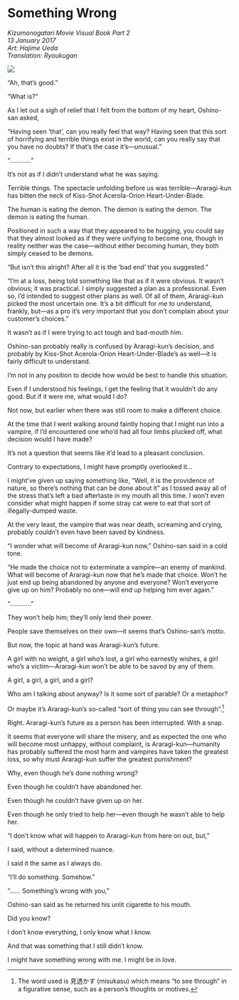 # Something Wrong

_Kizumonogatari Movie Visual Book Part 2_  
_13 January 2017_  
_Art: Hajime Ueda_  
_Translation: Ryoukugan_

![](35_something_wrong.jpg)

“Ah, that’s good.”

“What is?”

As I let out a sigh of relief that I felt from the bottom of my heart, Oshino-san asked,

“Having seen ‘that’, can you really feel that way? Having seen that this sort of horrifying and terrible things exist in the world, can you really say that you have no doubts? If that’s the case it’s—unusual.”

“…………”

It’s not as if I didn’t understand what he was saying.

Terrible things. The spectacle unfolding before us was terrible—Araragi-kun has bitten the neck of Kiss-Shot Acerola-Orion Heart-Under-Blade.

The human is eating the demon. The demon is eating the demon. The demon is eating the human.

Positioned in such a way that they appeared to be hugging, you could say that they almost looked as if they were unifying to become one, though in reality neither was the case—without either becoming human, they both simply ceased to be demons.

“But isn’t this alright? After all it is the ‘bad end’ that you suggested.”

“I’m at a loss, being told something like that as if it were obvious. It wasn’t obvious; it was practical. I simply suggested a plan as a professional. Even so, I’d intended to suggest other plans as well. Of all of them, Araragi-kun picked the most uncertain one. It’s a bit difficult for me to understand, frankly, but—as a pro it’s very important that you don’t complain about your customer’s choices.”

It wasn’t as if I were trying to act tough and bad-mouth him.

Oshino-san probably really is confused by Araragi-kun’s decision, and probably by Kiss-Shot Acerola-Orion Heart-Under-Blade’s as well—it is fairly difficult to understand.

I’m not in any position to decide how would be best to handle this situation.

Even if I understood his feelings, I get the feeling that it wouldn’t do any good. But if it were me, what would I do?

Not now, but earlier when there was still room to make a different choice.

At the time that I went walking around faintly hoping that I might run into a vampire, if I’d encountered one who’d had all four limbs plucked off, what decision would I have made?

It’s not a question that seems like it’d lead to a pleasant conclusion.

Contrary to expectations, I might have promptly overlooked it…

I might’ve given up saying something like, “Well, it is the providence of nature, so there’s nothing that can be done about it” as I tossed away all of the stress that’s left a bad aftertaste in my mouth all this time. I won’t even consider what might happen if some stray cat were to eat that sort of illegally-dumped waste.

At the very least, the vampire that was near death, screaming and crying, probably couldn’t even have been saved by kindness.

“I wonder what will become of Araragi-kun now,” Oshino-san said in a cold tone.

“He made the choice not to exterminate a vampire—an enemy of mankind. What will become of Araragi-kun now that he’s made that choice. Won’t he just end up being abandoned by anyone and everyone? Won’t everyone give up on him? Probably no one—will end up helping him ever again.”

“…………”

They won’t help him; they’ll only lend their power.

People save themselves on their own—it seems that’s Oshino-san’s motto.

But now, the topic at hand was Araragi-kun’s future.

A girl with no weight, a girl who’s lost, a girl who earnestly wishes, a girl who’s a victim—Araragi-kun won’t be able to be saved by any of them.

A girl, a girl, a girl, and a girl?

Who am I talking about anyway? Is it some sort of parable? Or a metaphor?

Or maybe it’s Araragi-kun’s so-called “sort of thing you can see through”.[^1]

Right. Araragi-kun’s future as a person has been interrupted. With a snap. 

It seems that everyone will share the misery, and as expected the one who will become most unhappy, without complaint, is Araragi-kun—humanity has probably suffered the most harm and vampires have taken the greatest loss, so why must Araragi-kun suffer the greatest punishment?

Why, even though he’s done nothing wrong?

Even though he couldn’t have abandoned her.

Even though he couldn’t have given up on her.

Even though he only tried to help her—even though he wasn’t able to help her.

“I don’t know what will happen to Araragi-kun from here on out, but,”

I said, without a determined nuance. 

I said it the same as I always do.

“I’ll do something. Somehow.”

“…… Something’s wrong with you,”

Oshino-san said as he returned his unlit cigarette to his mouth.

Did you know?

I don’t know everything, I only know what I know.

And that was something that I still didn’t know. 

I might have something wrong with me. I might be in love.

[^1]: The word used is 見透かす (misukasu) which means “to see through” in a figurative sense, such as a person’s thoughts or motives.